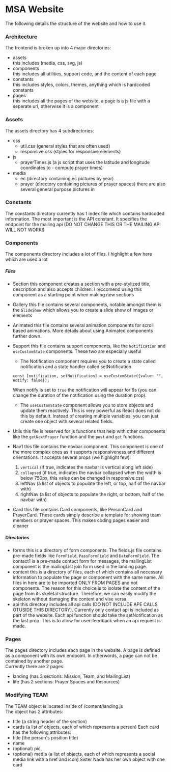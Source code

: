 # MSA Website
The following details the structure of the website and how to use it. 

### Architecture 
The frontend is broken up into 4 major directories: <br>
- assets <br>
    this includes (media, css, svg, js) 
- components <br>
    this includes all utilities, support code, and the content of each page
- constants <br>
    this includes styles, colors, themes, anything which is hardcoded constants
- pages <br>
    this includes all the pages of the website, a page is a js file with a seperate url, otherwise it is a component

### Assets
The assets directory has 4 subdirectories:
- css 
    - util.css (general styles that are often used)
    - responsive.css (styles for responsive elements)
- js
    - prayerTimes.js (a js script that uses the latitude and longitude coordinates to - compute prayer times)
- media
    - ec (directory containing ec pictures by year)
    - prayer (directory containing pictures of prayer spaces)
    there are also several general purpose pictures in
    
### Constants
The constants directory currently has 1 index file which contains hardcoded information. The most important is the API constant. It specifies the endpoint for the mailing api (DO NOT CHANGE THIS OR THE MAILING API WILL NOT WORK!)

### Components
The components directory includes a lot of files. I highlight a few here which are used a lot
##### Files #####
- Section
    this component creates a section with a pre-stylized title, description and also accepts children. I reccomend using this component as a starting point when making new sections

- Gallery
    this file contains several components, notable amongst them is the `SlideShow` which allows you to create a slide show of images or elements

- Animated 
    this file contains several animation components for scroll based animations. More details about using Animated components further down.

- Support 
    this file contains support components, like the `Notification` and `useCustomState` components. These two are especially useful
    - The Notification component requires you to create a state called notification and a state handler called setNotification 
    ````
    const [notification, setNotification] = useCustomState({value: "", notify: false});
    ```` 
    When notify is set to `true` the notification will appear for 6s (you can change the duration of the notification using the duration prop). 
    <br>
    - The `useCustomState` component allows you to store objects and update them reactively. This is very powerful as React does not do this by default. Instead of creating multiple variables, you can just create one object with several related fields.

- Utils
    this file is reserved for js functions that help with other components like the `getNextPrayer` function and the `post` and `get` functions. 
- Nav1
    this file contains the navbar component. This component is one of the more complex ones as it supports responsiveness and different orientations. It accepts several props (we highlight few): 
    1. `vertical` (if true, indicates the navbar is vertical along left side)
    2. `collapsed` (if true, indicates the navbar collapsed when the width is below 750px, this value can be changed in responsive.css)
    3. leftNav (a list of objects to populate the left, or top, half of the navbar with)
    4. rightNav (a list of objects to populate the right, or bottom, half of the navbar with)
- Card
    this file contains Card components, like PersonCard and PrayerCard. These cards simply describe a template for showing team members or prayer spaces. This makes coding pages easier and cleaner

##### Directories ##### 
- forms
    this is a directory of form components. The fields.js file contains pre-made fields like `FormField`, `PassFormField` and `DateFormField`. The contact1 is a pre-made contact form for messages, the mailingList component is the mailingList join form used in the landing page. 
- content 
    this is a directory of files, each of which contains all necessary information to populate the page or component with the same name. All files in here are to be imported ONLY FROM PAGES and not components. The reason for this choice is to isolate the content of the page from its skeletal structure. Therefore, we can easily modify the skeleton without damaging the content and vise versa. 
- api
    this directory includes all api calls (DO NOT INCLUDE APE CALLS OTUSIDE THIS DIRECTORY). Currently only contact api is included as part of the website. Each api function should take the setNotification as the last prop. This is to allow for user-feedback when an api request is made. 

### Pages
The pages directory includes each page in the website. A page is defined as a component with its own endpoint. In otherwords, a page can not be contained by another page. <br>
Currently there are 2 pages: 
- landing (has 3 sections: Mission, Team, and MailingList) 
- life (has 2 sections: Prayer Spaces and Resources)

### Modifying TEAM  
The TEAM object is located inside of /content/landing.js <br>
The object has 2 attributes: 
- title (a string header of the section)
- cards (a list of objects, each of which represents a person)
Each card has the following attributes:
- title (the person's position title)
- name 
- (optional) pic,
- (optional) media (a list of objects, each of which represents a social media link with a href and icon)
Sister Nada has her own object with one card